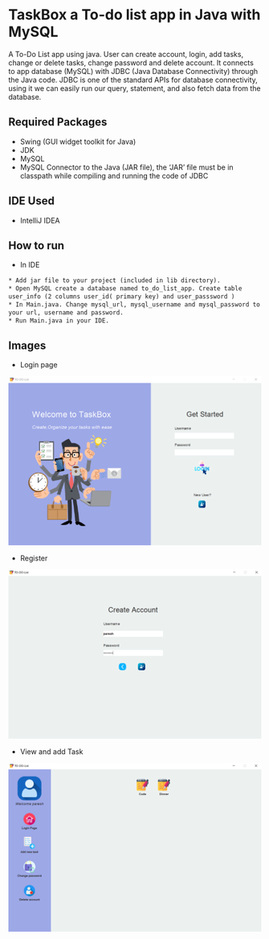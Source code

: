 # TaskBox a To-do list app in Java with MySQL

A To-Do List app using java. User can create account, login, add tasks, change or delete tasks, change password and delete account. It connects to app database (MySQL) with JDBC (Java Database Connectivity) through the Java code. JDBC is one of the standard APIs for database connectivity, using it we can easily run our query, statement, and also fetch data from the database.

## Required Packages
* Swing (GUI widget toolkit for Java)
* JDK
* MySQL
* MySQL Connector to the Java (JAR file), the ‘JAR’ file must be in classpath while compiling and running the code of JDBC

## IDE Used
* IntelliJ IDEA

## How to run

* In IDE

```
* Add jar file to your project (included in lib directory).
* Open MySQL create a database named to_do_list_app. Create table user_info (2 columns user_id( primary key) and user_passsword )
* In Main.java. Change mysql_url, mysql_username and mysql_password to your url, username and password.
* Run Main.java in your IDE.
```

## Images

* Login page

![Login](home.PNG)

* Register

![Register](create_Account.PNG)

* View and add Task

![Register](Task.PNG)
